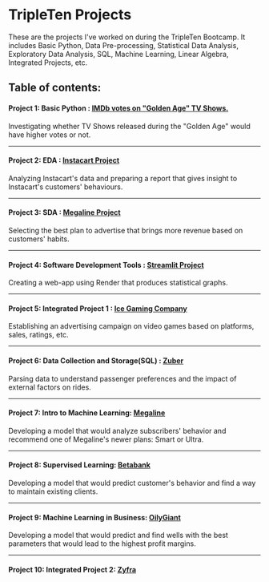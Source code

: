# TripleTen Projects

These are the projects I've worked on during the TripleTen Bootcamp. It includes Basic Python, Data Pre-processing, Statistical Data Analysis, Exploratory Data Analysis, SQL, Machine Learning, Linear Algebra, Integrated Projects, etc.


## Table of contents:
#### Project 1: Basic Python : [IMDb votes on "Golden Age" TV Shows.](https://github.com/reondaze-a/tripleten-projects/tree/main/project-1)
Investigating whether TV Shows released during the "Golden Age" would have higher votes or not.

----------------------
#### Project 2: EDA : [Instacart Project](https://github.com/reondaze-a/tripleten-projects/tree/main/project-2)
Analyzing Instacart's data and preparing a report that gives insight to Instacart's customers' behaviours.

----------------------
#### Project 3: SDA : [Megaline Project](https://github.com/reondaze-a/tripleten-projects/tree/main/project-3)
Selecting the best plan to advertise that brings more revenue based on customers' habits.

----------------------
#### Project 4: Software Development Tools : [Streamlit Project](https://github.com/reondaze-a/tripleten-projects/tree/main/project-4)
Creating a web-app using Render that produces statistical graphs.

----------------------
#### Project 5: Integrated Project 1 : [Ice Gaming Company](https://github.com/reondaze-a/tripleten-projects/tree/main/project-5)
Establishing an advertising campaign on video games based on platforms, sales, ratings, etc.

----------------------
#### Project 6: Data Collection and Storage(SQL) : [Zuber](https://github.com/reondaze-a/tripleten-projects/tree/main/project-6)
Parsing data to understand passenger preferences and the impact of external factors on rides.

----------------------
#### Project 7: Intro to Machine Learning: [Megaline](https://github.com/reondaze-a/tripleten-projects/tree/main/project-7)
Developing a model that would analyze subscribers' behavior and recommend one of Megaline's newer plans: Smart or Ultra. 

----------------------
#### Project 8: Supervised Learning: [Betabank](https://github.com/reondaze-a/tripleten-projects/tree/main/project-8)
Developing a model that would predict customer's behavior and find a way to maintain existing clients.

----------------------
#### Project 9: Machine Learning in Business: [OilyGiant](https://github.com/reondaze-a/tripleten-projects/tree/main/project-9)
Developing a model that would predict and find wells with the best parameters that would lead to the highest profit margins.

----------------------
#### Project 10: Integrated Project 2: [Zyfra]()
